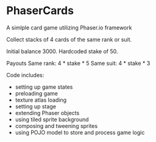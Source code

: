 # PhaserCards
A simlple card game utilizing Phaser.io framework

Collect stacks of 4 cards of the same rank or suit.

Initial balance 3000.
Hardcoded stake of 50.

Payouts 
Same rank: 4 * stake * 5
Same suit: 4 * stake * 3


Code includes:
- setting up game states
- preloading game
- texture atlas loading 
- setting up stage
- extending Phaser objects
- using tiled sprite background
- composing and tweening sprites
- using POJO model to store and process game logic

